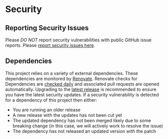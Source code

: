 # Security

## Reporting Security Issues

Please *DO NOT* report security vulnerabilities with public GitHub issue
reports. Please [report security issues here](
https://www.splunk.com/en_us/product-security/report.html).

## Dependencies

This project relies on a variety of external dependencies.
These dependencies are monitored by
[Renovate](https://github.com/apps/renovate).
Renovate checks for Dependencies are [checked
daily](https://github.com/signalfx/splunk-otel-java/blob/main/.github/dependabot.yml)
and associated pull requests are opened automatically. Upgrading to the [latest
release](https://github.com/signalfx/splunk-otel-android/releases)
is recommended to ensure you have the latest security updates. If a security
vulnerability is detected for a dependency of this project then either:

- You are running an older release
- A new release with the updates has not been cut yet
- The updated dependency has not been merged likely due to some breaking change
  (in this case, we will actively work to resolve the issue)
- The dependency has not released an updated version with the patch
